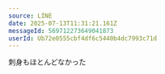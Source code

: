 ```yaml
---
source: LINE
date: 2025-07-13T11:31:21.161Z
messageId: 569712273649041873
userId: Ub72e0555cbf4df6c5440b4dc7993c71d
---
```


刺身もほとんどなかった